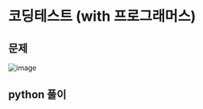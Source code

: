 
# 코딩테스트 (with 프로그래머스)

## 문제
![image](https://user-images.githubusercontent.com/45659433/155485880-f54b8044-9998-4582-a6ef-175f210bfba9.png)


## python 풀이 


<!--stackedit_data:
eyJoaXN0b3J5IjpbMTE0MTg1MzA1XX0=
-->